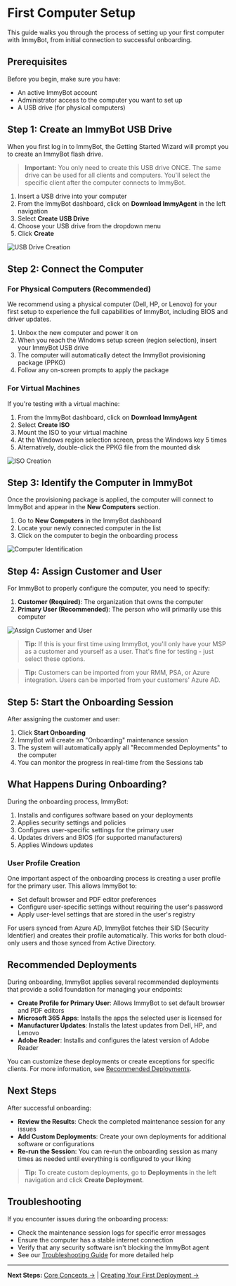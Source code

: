 # First Computer Setup

This guide walks you through the process of setting up your first computer with ImmyBot, from initial connection to successful onboarding.

## Prerequisites

Before you begin, make sure you have:
- An active ImmyBot account
- Administrator access to the computer you want to set up
- A USB drive (for physical computers)

## Step 1: Create an ImmyBot USB Drive

When you first log in to ImmyBot, the Getting Started Wizard will prompt you to create an ImmyBot flash drive.

> **Important:** You only need to create this USB drive ONCE. The same drive can be used for all clients and computers. You'll select the specific client after the computer connects to ImmyBot.

1. Insert a USB drive into your computer
2. From the ImmyBot dashboard, click on **Download ImmyAgent** in the left navigation
3. Select **Create USB Drive**
4. Choose your USB drive from the dropdown menu
5. Click **Create**

![USB Drive Creation](https://user-images.githubusercontent.com/1424395/173570369-b7a69a46-95b8-4a85-a4f9-9a4dda57b7e7.png)

## Step 2: Connect the Computer

### For Physical Computers (Recommended)

We recommend using a physical computer (Dell, HP, or Lenovo) for your first setup to experience the full capabilities of ImmyBot, including BIOS and driver updates.

1. Unbox the new computer and power it on
2. When you reach the Windows setup screen (region selection), insert your ImmyBot USB drive
3. The computer will automatically detect the ImmyBot provisioning package (PPKG)
4. Follow any on-screen prompts to apply the package

### For Virtual Machines

If you're testing with a virtual machine:

1. From the ImmyBot dashboard, click on **Download ImmyAgent**
2. Select **Create ISO**
3. Mount the ISO to your virtual machine
4. At the Windows region selection screen, press the Windows key 5 times
5. Alternatively, double-click the PPKG file from the mounted disk

![ISO Creation](https://user-images.githubusercontent.com/1424395/173570635-c50681ea-5612-4326-8203-c0de62e2c154.png)

## Step 3: Identify the Computer in ImmyBot

Once the provisioning package is applied, the computer will connect to ImmyBot and appear in the **New Computers** section.

1. Go to **New Computers** in the ImmyBot dashboard
2. Locate your newly connected computer in the list
3. Click on the computer to begin the onboarding process

![Computer Identification](https://user-images.githubusercontent.com/1424395/173592966-cb7d3ccd-098c-4940-bfa0-a435ca68d513.png)

## Step 4: Assign Customer and User

For ImmyBot to properly configure the computer, you need to specify:

1. **Customer (Required)**: The organization that owns the computer
2. **Primary User (Recommended)**: The person who will primarily use this computer

![Assign Customer and User](https://user-images.githubusercontent.com/1424395/173594097-f975123b-217f-42ef-aa47-2b816a5593b6.png)

> **Tip:** If this is your first time using ImmyBot, you'll only have your MSP as a customer and yourself as a user. That's fine for testing - just select these options.

> **Tip:** Customers can be imported from your RMM, PSA, or Azure integration. Users can be imported from your customers' Azure AD.

## Step 5: Start the Onboarding Session

After assigning the customer and user:

1. Click **Start Onboarding**
2. ImmyBot will create an "Onboarding" maintenance session
3. The system will automatically apply all "Recommended Deployments" to the computer
4. You can monitor the progress in real-time from the Sessions tab

## What Happens During Onboarding?

During the onboarding process, ImmyBot:

1. Installs and configures software based on your deployments
2. Applies security settings and policies
3. Configures user-specific settings for the primary user
4. Updates drivers and BIOS (for supported manufacturers)
5. Applies Windows updates

### User Profile Creation

One important aspect of the onboarding process is creating a user profile for the primary user. This allows ImmyBot to:

- Set default browser and PDF editor preferences
- Configure user-specific settings without requiring the user's password
- Apply user-level settings that are stored in the user's registry

For users synced from Azure AD, ImmyBot fetches their SID (Security Identifier) and creates their profile automatically. This works for both cloud-only users and those synced from Active Directory.

## Recommended Deployments

During onboarding, ImmyBot applies several recommended deployments that provide a solid foundation for managing your endpoints:

- **Create Profile for Primary User**: Allows ImmyBot to set default browser and PDF editors
- **Microsoft 365 Apps**: Installs the apps the selected user is licensed for
- **Manufacturer Updates**: Installs the latest updates from Dell, HP, and Lenovo
- **Adobe Reader**: Installs and configures the latest version of Adobe Reader

You can customize these deployments or create exceptions for specific clients. For more information, see [Recommended Deployments](recommended-deployments.md).

## Next Steps

After successful onboarding:

- **Review the Results**: Check the completed maintenance session for any issues
- **Add Custom Deployments**: Create your own deployments for additional software or configurations
- **Re-run the Session**: You can re-run the onboarding session as many times as needed until everything is configured to your liking

> **Tip:** To create custom deployments, go to **Deployments** in the left navigation and click **Create Deployment**.

## Troubleshooting

If you encounter issues during the onboarding process:

- Check the maintenance session logs for specific error messages
- Ensure the computer has a stable internet connection
- Verify that any security software isn't blocking the ImmyBot agent
- See our [Troubleshooting Guide](troubleshooting.md) for more detailed help

---

**Next Steps:** [Core Concepts →](core-concepts.md) | [Creating Your First Deployment →](first-deployment.md)
